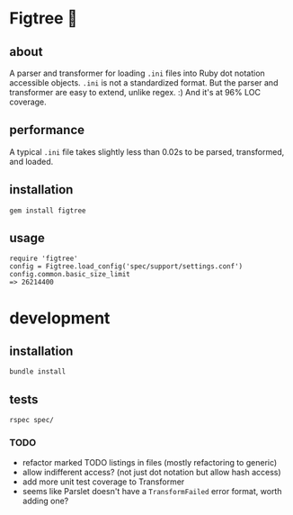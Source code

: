 # Figtree 🌳
## about
A parser and transformer for loading `.ini` files into Ruby dot notation accessible objects. `.ini` is not a standardized format. But the parser and transformer are easy to extend, unlike regex. :) And it's at 96% LOC coverage.

## performance
A typical `.ini` file takes slightly less than 0.02s to be parsed, transformed, and loaded.

## installation
`gem install figtree`

## usage
    require 'figtree'
    config = Figtree.load_config('spec/support/settings.conf')
    config.common.basic_size_limit
    => 26214400

# development
## installation
`bundle install`

## tests
`rspec spec/`

### TODO
- refactor marked TODO listings in files (mostly refactoring to generic)
- allow indifferent access? (not just dot notation but allow hash access)
- add more unit test coverage to Transformer
- seems like Parslet doesn't have a `TransformFailed` error format, worth adding one?
